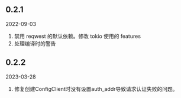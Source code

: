 
## 0.2.1

2022-09-03

1. 禁用 reqwest 的默认依赖。修改 tokio 使用的 features
2. 处理编译时的警告


## 0.2.2 

2023-03-28

1. 修复创建ConfigClient时没有设置auth_addr导致请求认证失败的问题。